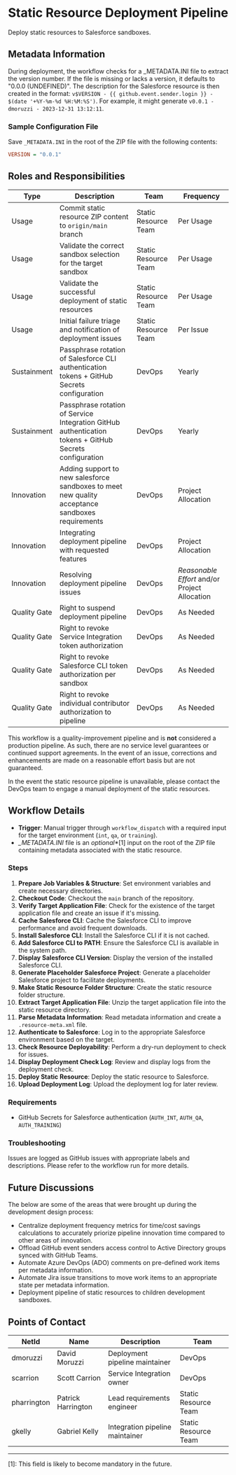 # Static Resource Deployment Pipeline

Deploy static resources to Salesforce sandboxes.

## Metadata Information

During deployment, the workflow checks for a _METADATA.INI file to extract the version number. If the file is missing or lacks a version, it defaults to "0.0.0 (UNDEFINED)". The description for the Salesforce resource is then created in the format: `v$VERSION - {{ github.event.sender.login }} - $(date '+%Y-%m-%d %H:%M:%S')`. For example, it might generate `v0.0.1 - dmoruzzi - 2023-12-31 13:12:11`.

### Sample Configuration File

Save `_METADATA.INI` in the root of the ZIP file with the following contents:
```ini
VERSION = "0.0.1"
```

## Roles and Responsibilities

Type | Description | Team | Frequency
--- | --- | --- | ---
Usage | Commit static resource ZIP content to `origin/main` branch | Static Resource Team | Per Usage
Usage | Validate the correct sandbox selection for the target sandbox | Static Resource Team | Per Usage
Usage | Validate the successful deployment of static resources | Static Resource Team | Per Usage
Usage | Initial failure triage and notification of deployment issues | Static Resource Team | Per Issue
Sustainment | Passphrase rotation of Salesforce CLI authentication tokens + GitHub Secrets configuration | DevOps | Yearly
Sustainment | Passphrase rotation of Service Integration GitHub authentication tokens + GitHub Secrets configuration | DevOps | Yearly
Innovation | Adding support to new salesforce sandboxes to meet new quality acceptance sandboxes requirements | DevOps | Project Allocation
Innovation | Integrating deployment pipeline with requested features | DevOps | Project Allocation
Innovation | Resolving deployment pipeline issues | DevOps | _Reasonable Effort_ and/or Project Allocation
Quality Gate | Right to suspend deployment pipeline | DevOps | As Needed
Quality Gate | Right to revoke Service Integration token authorization | DevOps | As Needed
Quality Gate | Right to revoke Salesforce CLI token authorization per sandbox | DevOps | As Needed
Quality Gate | Right to revoke individual contributor authorization to pipeline | DevOps | As Needed

This workflow is a quality-improvement pipeline and is **not** considered a production pipeline. As such, there are no service level guarantees or continued support agreements. In the event of an issue, corrections and enhancements are made on a reasonable effort basis but are not guaranteed.

In the event the static resource pipeline is unavailable, please contact the DevOps team to engage a manual deployment of the static resources.

## Workflow Details

- **Trigger**: Manual trigger through `workflow_dispatch` with a required input for the target environment (`int`, `qa`, or `training`).
- _\_METADATA.INI_ file is an _optional_*[1] input on the root of the ZIP file containing metadata associated with the static resource.

### Steps

1. **Prepare Job Variables & Structure**: Set environment variables and create necessary directories.
2. **Checkout Code**: Checkout the `main` branch of the repository.
3. **Verify Target Application File**: Check for the existence of the target application file and create an issue if it's missing.
4. **Cache Salesforce CLI**: Cache the Salesforce CLI to improve performance and avoid frequent downloads.
5. **Install Salesforce CLI**: Install the Salesforce CLI if it is not cached.
6. **Add Salesforce CLI to PATH**: Ensure the Salesforce CLI is available in the system path.
7. **Display Salesforce CLI Version**: Display the version of the installed Salesforce CLI.
8. **Generate Placeholder Salesforce Project**: Generate a placeholder Salesforce project to facilitate deployments.
9. **Make Static Resource Folder Structure**: Create the static resource folder structure.
10. **Extract Target Application File**: Unzip the target application file into the static resource directory.
11. **Parse Metadata Information**: Read metadata information and create a `.resource-meta.xml` file.
12. **Authenticate to Salesforce**: Log in to the appropriate Salesforce environment based on the target.
13. **Check Resource Deployability**: Perform a dry-run deployment to check for issues.
14. **Display Deployment Check Log**: Review and display logs from the deployment check.
15. **Deploy Static Resource**: Deploy the static resource to Salesforce.
16. **Upload Deployment Log**: Upload the deployment log for later review.

### Requirements

- GitHub Secrets for Salesforce authentication (`AUTH_INT`, `AUTH_QA`, `AUTH_TRAINING`)

### Troubleshooting

Issues are logged as GitHub issues with appropriate labels and descriptions. Please refer to the workflow run for more details.

## Future Discussions

The below are some of the areas that were brought up during the development design process:

- Centralize deployment frequency metrics for time/cost savings calculations to accurately priorize pipeline innovation time compared to other areas of innovation.
- Offload GitHub event senders access control to Active Directory groups synced with GitHub Teams.
- Automate Azure DevOps (ADO) comments on pre-defined work items per metadata information.
- Automate Jira issue transitions to move work items to an appropriate state per metadata information.
- Deployment pipeline of static resources to children development sandboxes.

## Points of Contact

NetId | Name | Description | Team
--- | --- | --- | ---
dmoruzzi | David Moruzzi | Deployment pipeline maintainer | DevOps
scarrion | Scott Carrion | Service Integration owner | DevOps
pharrington | Patrick Harrington | Lead requirements engineer | Static Resource Team
gkelly | Gabriel Kelly | Integration pipeline maintainer | Static Resource Team


____

[1]: This field is likely to become mandatory in the future.
